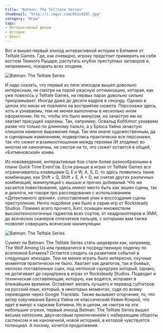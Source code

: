 ```yaml
---
title: "Batman: The Telltale Series"
thumbnail: "http://i.imgur.com/6kzc8IOl.jpg"
category: "Игры"
tags:
- Интерактивный фильм
- История
- Квест
---
```


Вот и вышел первый эпизод интерактивной истории о Бэтмене от Telltale Games. Где, как очевидно, игроку предстоит примерить на себя костюм Темного Рыцаря, распутать клубок преступных заговоров и, непременно, покарать всех злодеев.

![Batman: The Telltale Series](http://i.imgur.com/6kzc8IO.jpg)

И надо сказать, что первый из пяти эпизодов вышел довольно интересным, не смотря на порой ужасную оптимизацию, которая, как уже повелось у Telltale Games, на первых парах довольно сильно прихрамывает. Иногда даже до десяти кадров в секунду. Однако в целом это никак не повлияло на восприятие сюжета. Персонажи здесь, хоть и узнаваемы, тем не менее выполнены в несколько ином оформлении. Не то, чтобы это было минусом, но зачастую им не хватает присущей харизмы. Так, например, Освальд Кобблпот узнаваем разве что только по длинному пальто, а у Брюса Уэйна зачастую слишком наивное выражение лица. Так или иначе художественным, да и сценарным изменениям, подверглись практически все персонажи, так что сюжет и взаимоотношения между героями (И злодями) во многом не каноничны, не смотря на то, что сюжет остается в общей, «Бэтменовской» конве.

Из нововведений, интерактивные бои стали более разнообразными в плане Quick Time Event’ов. Если раньше в играх от Telltale Games все ограничивалось клавишами Q, E и W, A, S, D, то здесь появились такие комбинации, как Shift + Q, Shift + E, A + D, не считая других различных комбинаций, манипуляций с мышью и прочих добиваний. Что же касается повествования, здесь имеют место быть как экшен сцены, так и диалоги, не говоря про расследования с использованием «Детективного зрения», сопоставления улик и воссоздания сцены преступления. Нечто подобное уже было в серии игр от Rocksteady Studios. Помимо всего прочего, Бэтс оснащен множеством высокотехнологичных гаджетов всех сортов, от квадрокоптеров и ЭМИ, до всяческих сканеров отпечатков пальцев, с которыми вам также позволят совершить всяческие манипуляции.

![Batman: The Telltale Series](http://i.imgur.com/peoIbmb.jpg)

Сумеет ли Batman: The Telltale Series стать шедевром как, например, The Wolf Among Us или превратится в посредственную поделку по вселенной Бэтмена? Остается следить за развитием событий в следующих эпизодах. Тем не менее играть было интересно, скучных моментов практически не было. Хватает как диалогов, так и боевых, неплохо поставленных сцен, под неплохой саундтрек который, однако, не дотягивает до саундтрека в играх от Rocksteady Studios. Подводит и техническая составляющая, которую, как водится, исправят в ближайшем времени. Оставляет желать лучшего и перевод субтитров на русский язык, который, в некоторых моментах, судя по всему переводили через Google Translate. Также вызывает огорчение, то, что актер озвучивания Брюса Уэйна не классический Кевин Конрой, что идет в минус к харизме Бэтмена. Но в целом, не смотря на эти небольшие огрехи, первый эпизод Batman: The Telltale Series вышел весьма неплохим, двухчасовым приключением с набирающим обороты саспенсом и не каноничной, новой историей, в которой чувствуется потенциал. А посему, хочется продолжения.
